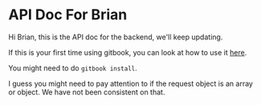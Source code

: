 # API Doc For Brian

Hi Brian, this is the API doc for the backend, we'll keep updating.

If this is your first time using gitbook, you can look at how to use it [here](https://toolchain.gitbook.com/setup.html).

You might need to do `gitbook install`.

I guess you might need to pay attention to if the request object is an array or object. We have not been consistent on that.
